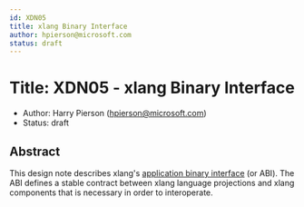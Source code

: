```yaml
---
id: XDN05
title: xlang Binary Interface
author: hpierson@microsoft.com
status: draft
---
```


# Title: XDN05 - xlang Binary Interface

- Author: Harry Pierson (hpierson@microsoft.com)
- Status: draft

## Abstract

This design note describes xlang's [application binary interface](https://en.wikipedia.org/wiki/Application_binary_interface)
(or ABI). The ABI defines a stable contract between xlang language projections and xlang components
that is necessary in order to interoperate.
